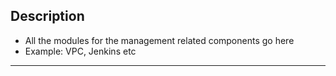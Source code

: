 ## Description

- All the modules for the management related components go here
- Example: VPC, Jenkins etc
----
